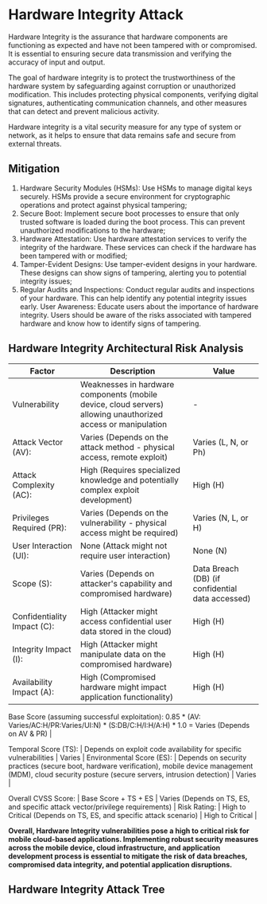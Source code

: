 # Hardware Integrity Attack 

Hardware Integrity is the assurance that hardware components are functioning as expected and have not been tampered with or compromised. It is essential to ensuring secure data transmission and verifying the accuracy of input and output.

The goal of hardware integrity is to protect the trustworthiness of the hardware system by safeguarding against corruption or unauthorized modification. This includes protecting physical components, verifying digital signatures, authenticating communication channels, and other measures that can detect and prevent malicious activity.

Hardware integrity is a vital security measure for any type of system or network, as it helps to ensure that data remains safe and secure from external threats.

## Mitigation

1. Hardware Security Modules (HSMs): Use HSMs to manage digital keys securely. HSMs provide a secure environment for cryptographic operations and protect against physical tampering;
2. Secure Boot: Implement secure boot processes to ensure that only trusted software is loaded during the boot process. This can prevent unauthorized modifications to the hardware;
3. Hardware Attestation: Use hardware attestation services to verify the integrity of the hardware. These services can check if the hardware has been tampered with or modified;
4. Tamper-Evident Designs: Use tamper-evident designs in your hardware. These designs can show signs of tampering, alerting you to potential integrity issues;
5. Regular Audits and Inspections: Conduct regular audits and inspections of your hardware. This can help identify any potential integrity issues early.
User Awareness: Educate users about the importance of hardware integrity. Users should be aware of the risks associated with tampered hardware and know how to identify signs of tampering.

## Hardware Integrity Architectural Risk Analysis 

| **Factor**                  | **Description**                                                                                               | **Value**                                        |
|-----------------------------|---------------------------------------------------------------------------------------------------------------|--------------------------------------------------|
| Vulnerability               | Weaknesses in hardware components (mobile device, cloud servers) allowing unauthorized access or manipulation | -                                                |
| Attack Vector (AV):         | Varies (Depends on the attack method - physical access, remote exploit)                                       | Varies (L, N, or Ph)                             |
| Attack Complexity (AC):     | High (Requires specialized knowledge and potentially complex exploit development)                             | High (H)                                         |
| Privileges Required (PR):   | Varies (Depends on the vulnerability - physical access might be required)                                     | Varies (N, L, or H)                              |
| User Interaction (UI):      | None (Attack might not require user interaction)                                                              | None (N)                                         |
| Scope (S):                  | Varies (Depends on attacker's capability and compromised hardware)                                            | Data Breach (DB) (if confidential data accessed) |
| Confidentiality Impact (C): | High (Attacker might access confidential user data stored in the cloud)                                       | High (H)                                         |
| Integrity Impact (I):       | High (Attacker might manipulate data on the compromised hardware)                                             | High (H)                                         |
| Availability Impact (A):    | High (Compromised hardware might impact application functionality)                                            | High (H)                                         |

Base Score (assuming successful exploitation): 0.85 * (AV: Varies/AC:H/PR:Varies/UI:N) * (S:DB/C:H/I:H/A:H) * 1.0 = Varies (Depends on AV & PR) |

Temporal Score (TS): | Depends on exploit code availability for specific vulnerabilities | Varies |
Environmental Score (ES): | Depends on security practices (secure boot, hardware verification), mobile device management (MDM), cloud security posture (secure servers, intrusion detection) | Varies |

Overall CVSS Score: | Base Score + TS + ES | Varies (Depends on TS, ES, and specific attack vector/privilege requirements) |
Risk Rating: | High to Critical (Depends on TS, ES, and specific attack scenario) | High to Critical |

**Overall, Hardware Integrity vulnerabilities pose a high to critical risk for mobile cloud-based applications. Implementing robust security measures across the mobile device, cloud infrastructure, and application development process is essential to mitigate the risk of data breaches, compromised data integrity, and potential application disruptions.**

## Hardware Integrity Attack Tree 

